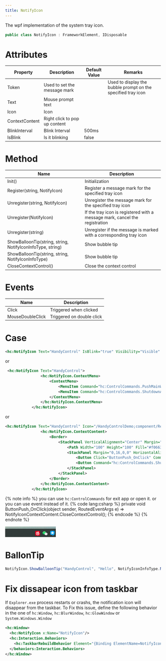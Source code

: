 ```yaml
---
title: NotifyIcon
---
```


The wpf implementation of the system tray icon.

```cs
public class NotifyIcon : FrameworkElement, IDisposable
```

# Attributes
|Property|Description|Default Value|Remarks|
|-|-|-|-|
|Token|Used to set the message mark||Used to display the bubble prompt on the specified tray icon|
|Text|Mouse prompt text|||
|Icon|Icon|||
|ContextContent|Right click to pop up content|||
|BlinkInterval|Blink Interval|500ms||
|IsBlink|Is it blinking|false|||

# Method
|Name|Description|
|-|-|
| Init() | Initialization |
| Register(string, NotifyIcon) | Register a message mark for the specified tray icon |
| Unregister(string, NotifyIcon) | Unregister the message mark for the specified tray icon |
| Unregister(NotifyIcon) | If the tray icon is registered with a message mark, cancel the registration |
| Unregister(string) | Unregister if the message is marked with a corresponding tray icon |
| ShowBalloonTip(string, string, NotifyIconInfoType, string) | Show bubble tip |
| ShowBalloonTip(string, string, NotifyIconInfoType) | Show bubble tip |
| CloseContextControl() | Close the context control |

# Events
|Name|Description|
|-|-|
| Click | Triggered when clicked |
| MouseDoubleClick | Triggered on double click |

# Case

```xml
<hc:NotifyIcon Text="HandyControl" IsBlink="true" Visibility="Visible" Icon="/HandyControlDemo;component/Resources/Img/icon-white.ico"/>
```

or

``` xml
 <hc:NotifyIcon Text="HandyControl">
                <hc:NotifyIcon.ContextMenu>
                    <ContextMenu>
                        <MenuItem Command="hc:ControlCommands.PushMainWindow2Top" Header="Open"/>
                        <MenuItem Command="hc:ControlCommands.ShutdownApp" Header="Exit"/>
                    </ContextMenu>
                </hc:NotifyIcon.ContextMenu>
            </hc:NotifyIcon>
```

or

``` xml
<hc:NotifyIcon Text="HandyControl" Icon="/HandyControlDemo;component/Resources/Img/icon-white.ico">
                <hc:NotifyIcon.ContextContent>
                    <Border>
                        <StackPanel VerticalAlignment="Center" Margin="16">
                            <Path Width="100" Height="100" Fill="#f06632" Data="{StaticResource LogoGeometry}"/>
                            <StackPanel Margin="0,16,0,0" HorizontalAlignment="Center" Orientation="Horizontal">
                                <Button Click="ButtonPush_OnClick" Command="hc:ControlCommands.PushMainWindow2Top" MinWidth="100" Content="OpenPanel"/>
                                <Button Command="hc:ControlCommands.ShutdownApp" Margin="16,0,0,0" MinWidth="100" Style="{StaticResource ButtonPrimary}" Content="Exit"/>
                            </StackPanel>
                        </StackPanel>
                    </Border>
                </hc:NotifyIcon.ContextContent>
            </hc:NotifyIcon>
```

{% note info %}
you can use ```hc:ControlCommands``` for exit app or open it. or you can use event instead of it.
{% code lang:csharp %}
private void ButtonPush_OnClick(object sender, RoutedEventArgs e) => NotifyIconContextContent.CloseContextControl();
{% endcode %}
{% endnote %}

![NotifyIcon](https://raw.githubusercontent.com/HandyOrg/HandyOrgResource/master/HandyControl/Resources/NotifyIcon.gif)

# BallonTip
```cs
NotifyIcon.ShowBalloonTip("HandyControl", "Hello", NotifyIconInfoType.None, ContextMenuIsShow ? MessageToken.NotifyIconDemo : MessageToken.NotifyIconContextDemo);
```

# Fix dissapear icon from taskbar
If `Explorer.exe` process restarts or crashs, the notification icon will disappear from the taskbar.
To Fix this issue, define the following behavior in the one of `hc:Window`, `hc:BlurWindow`, `hc:GlowWindow` or `System.Windows.Window`

``` xml
<hc:Window>
  <hc:NotifyIcon x:Name="NotifyIcon"/>
  <hc:Interaction.Behaviors>
    <hc:TaskbarRebuildBehavior Element="{Binding ElementName=NotifyIcon}" />
  </behaviors:Interaction.Behaviors>
</hc:Window>
```